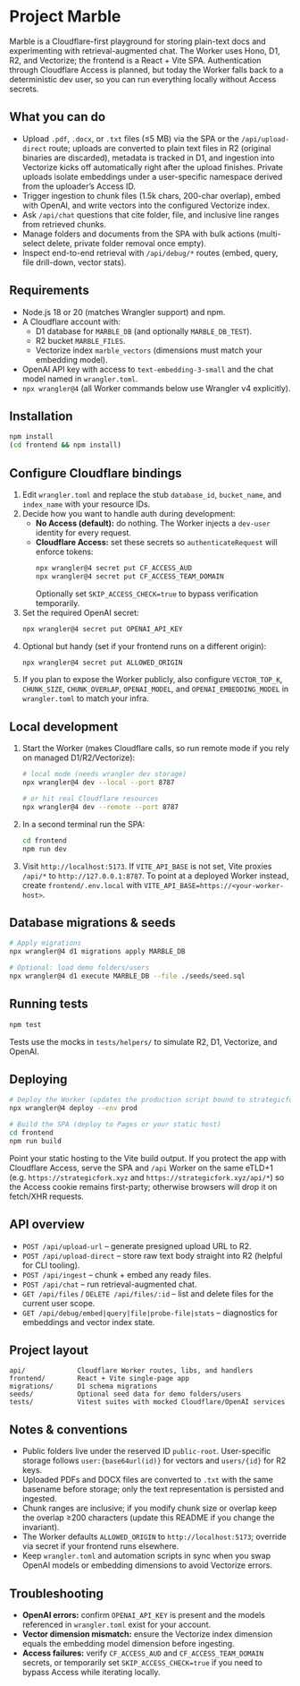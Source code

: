# Project Marble

Marble is a Cloudflare-first playground for storing plain-text docs and experimenting with retrieval-augmented chat. The Worker uses Hono, D1, R2, and Vectorize; the frontend is a React + Vite SPA. Authentication through Cloudflare Access is planned, but today the Worker falls back to a deterministic dev user, so you can run everything locally without Access secrets.

## What you can do
- Upload `.pdf`, `.docx`, or `.txt` files (≤5&nbsp;MB) via the SPA or the `/api/upload-direct` route; uploads are converted to plain text files in R2 (original binaries are discarded), metadata is tracked in D1, and ingestion into Vectorize kicks off automatically right after the upload finishes. Private uploads isolate embeddings under a user-specific namespace derived from the uploader’s Access ID.
- Trigger ingestion to chunk files (1.5k chars, 200-char overlap), embed with OpenAI, and write vectors into the configured Vectorize index.
- Ask `/api/chat` questions that cite folder, file, and inclusive line ranges from retrieved chunks.
- Manage folders and documents from the SPA with bulk actions (multi-select delete, private folder removal once empty).
- Inspect end-to-end retrieval with `/api/debug/*` routes (embed, query, file drill-down, vector stats).

## Requirements
- Node.js 18 or 20 (matches Wrangler support) and npm.
- A Cloudflare account with:
  - D1 database for `MARBLE_DB` (and optionally `MARBLE_DB_TEST`).
  - R2 bucket `MARBLE_FILES`.
  - Vectorize index `marble_vectors` (dimensions must match your embedding model).
- OpenAI API key with access to `text-embedding-3-small` and the chat model named in `wrangler.toml`.
- `npx wrangler@4` (all Worker commands below use Wrangler v4 explicitly).

## Installation
```bash
npm install
(cd frontend && npm install)
```

## Configure Cloudflare bindings
1. Edit `wrangler.toml` and replace the stub `database_id`, `bucket_name`, and `index_name` with your resource IDs.
2. Decide how you want to handle auth during development:
   - **No Access (default):** do nothing. The Worker injects a `dev-user` identity for every request.
   - **Cloudflare Access:** set these secrets so `authenticateRequest` will enforce tokens:
     ```bash
     npx wrangler@4 secret put CF_ACCESS_AUD
     npx wrangler@4 secret put CF_ACCESS_TEAM_DOMAIN
     ```
     Optionally set `SKIP_ACCESS_CHECK=true` to bypass verification temporarily.
3. Set the required OpenAI secret:
   ```bash
   npx wrangler@4 secret put OPENAI_API_KEY
   ```
4. Optional but handy (set if your frontend runs on a different origin):
   ```bash
   npx wrangler@4 secret put ALLOWED_ORIGIN
   ```
5. If you plan to expose the Worker publicly, also configure `VECTOR_TOP_K`, `CHUNK_SIZE`, `CHUNK_OVERLAP`, `OPENAI_MODEL`, and `OPENAI_EMBEDDING_MODEL` in `wrangler.toml` to match your infra.

## Local development
1. Start the Worker (makes Cloudflare calls, so run remote mode if you rely on managed D1/R2/Vectorize):
   ```bash
   # local mode (needs wrangler dev storage)
   npx wrangler@4 dev --local --port 8787

   # or hit real Cloudflare resources
   npx wrangler@4 dev --remote --port 8787
   ```
2. In a second terminal run the SPA:
   ```bash
   cd frontend
   npm run dev
   ```
3. Visit `http://localhost:5173`. If `VITE_API_BASE` is not set, Vite proxies `/api/*` to `http://127.0.0.1:8787`. To point at a deployed Worker instead, create `frontend/.env.local` with `VITE_API_BASE=https://<your-worker-host>`.

## Database migrations & seeds
```bash
# Apply migrations
npx wrangler@4 d1 migrations apply MARBLE_DB

# Optional: load demo folders/users
npx wrangler@4 d1 execute MARBLE_DB --file ./seeds/seed.sql
```

## Running tests
```bash
npm test
```
Tests use the mocks in `tests/helpers/` to simulate R2, D1, Vectorize, and OpenAI.

## Deploying
```bash
# Deploy the Worker (updates the production script bound to strategicfork.xyz)
npx wrangler@4 deploy --env prod

# Build the SPA (deploy to Pages or your static host)
cd frontend
npm run build
```
Point your static hosting to the Vite build output. If you protect the app with Cloudflare Access, serve the SPA and `/api` Worker on the same eTLD+1 (e.g. `https://strategicfork.xyz` and `https://strategicfork.xyz/api/*`) so the Access cookie remains first-party; otherwise browsers will drop it on fetch/XHR requests.

## API overview
- `POST /api/upload-url` – generate presigned upload URL to R2.
- `POST /api/upload-direct` – store raw text body straight into R2 (helpful for CLI tooling).
- `POST /api/ingest` – chunk + embed any ready files.
- `POST /api/chat` – run retrieval-augmented chat.
- `GET /api/files` / `DELETE /api/files/:id` – list and delete files for the current user scope.
- `GET /api/debug/embed|query|file|probe-file|stats` – diagnostics for embeddings and vector index state.

## Project layout
```
api/             Cloudflare Worker routes, libs, and handlers
frontend/        React + Vite single-page app
migrations/      D1 schema migrations
seeds/           Optional seed data for demo folders/users
tests/           Vitest suites with mocked Cloudflare/OpenAI services
```

## Notes & conventions
- Public folders live under the reserved ID `public-root`. User-specific storage follows `user:{base64url(id)}` for vectors and `users/{id}` for R2 keys.
- Uploaded PDFs and DOCX files are converted to `.txt` with the same basename before storage; only the text representation is persisted and ingested.
- Chunk ranges are inclusive; if you modify chunk size or overlap keep the overlap ≥200 characters (update this README if you change the invariant).
- The Worker defaults `ALLOWED_ORIGIN` to `http://localhost:5173`; override via secret if your frontend runs elsewhere.
- Keep `wrangler.toml` and automation scripts in sync when you swap OpenAI models or embedding dimensions to avoid Vectorize errors.

## Troubleshooting
- **OpenAI errors:** confirm `OPENAI_API_KEY` is present and the models referenced in `wrangler.toml` exist for your account.
- **Vector dimension mismatch:** ensure the Vectorize index dimension equals the embedding model dimension before ingesting.
- **Access failures:** verify `CF_ACCESS_AUD` and `CF_ACCESS_TEAM_DOMAIN` secrets, or temporarily set `SKIP_ACCESS_CHECK=true` if you need to bypass Access while iterating locally.
